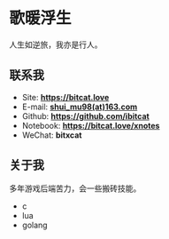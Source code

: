 # 歌暖浮生

人生如逆旅，我亦是行人。

<!-- .slide -->
## 联系我

- Site: **<https://bitcat.love>**
- E-mail: **[shui_mu98(at)163.com](mailto:shui_mu98@163.com)**
- Github: **<https://github.com/ibitcat>**
- Notebook: **<https://bitcat.love/xnotes>**
- WeChat: **bitxcat**

<!-- .slide -->
## 关于我

多年游戏后端苦力，会一些搬砖技能。
- c
- lua
- golang
